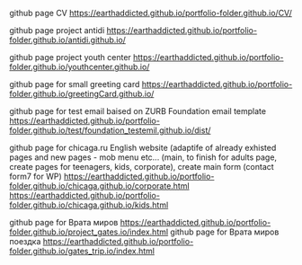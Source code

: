 github page CV https://earthaddicted.github.io/portfolio-folder.github.io/CV/

github page project antidi https://earthaddicted.github.io/portfolio-folder.github.io/antidi.github.io/


github page project youth center https://earthaddicted.github.io/portfolio-folder.github.io/youthcenter.github.io/

github page for small greeting card https://earthaddicted.github.io/portfolio-folder.github.io/greetingCard.github.io/


github page for test email baised on ZURB Foundation email template  https://earthaddicted.github.io/portfolio-folder.github.io/test/foundation_testemil.github.io/dist/

github page for chicaga.ru English website (adaptife of already exhisted pages and new pages - mob menu etc... (main, to finish for adults page, create pages for teenagers, kids, corporate), create main form (contact form7 for WP)
https://earthaddicted.github.io/portfolio-folder.github.io/chicaga.github.io/corporate.html
https://earthaddicted.github.io/portfolio-folder.github.io/chicaga.github.io/kids.html

github page for Врата миров https://earthaddicted.github.io/portfolio-folder.github.io/project_gates.io/index.html
github page for Врата миров поездка https://earthaddicted.github.io/portfolio-folder.github.io/gates_trip.io/index.html
